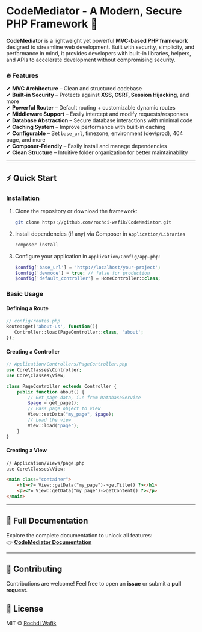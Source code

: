 # CodeMediator - A Modern, Secure PHP Framework 🚀

**CodeMediator** is a lightweight yet powerful **MVC-based PHP framework** designed to streamline web development. Built with security, simplicity, and performance in mind, it provides developers with built-in libraries, helpers, and APIs to accelerate development without compromising security.

### 🔥 Features
✔ **MVC Architecture** – Clean and structured codebase  
✔ **Built-in Security** – Protects against **XSS, CSRF, Session Hijacking**, and more  
✔ **Powerful Router** – Default routing + customizable dynamic routes  
✔ **Middleware Support** – Easily intercept and modify requests/responses  
✔ **Database Abstraction** – Secure database interactions with minimal code  
✔ **Caching System** – Improve performance with built-in caching  
✔ **Configurable** – Set `base_url`, timezone, environment (dev/prod), 404 page, and more  
✔ **Composer-Friendly** – Easily install and manage dependencies  
✔ **Clean Structure** – Intuitive folder organization for better maintainability  

---

## ⚡ Quick Start

### Installation
1. Clone the repository or download the framework:
   ```sh
   git clone https://github.com/rochdi-wafik/CodeMediator.git
   ```
2. Install dependencies (if any) via Composer in `Application/Libraries`
   ```sh
   composer install
   ```
3. Configure your application in `Application/Config/app.php`:
   ```php
   $config['base_url'] = 'http://localhost/your-project';
   $config['devmode'] = true; // false for production
   $config['default_controller'] = HomeController::class;
   ```

### Basic Usage
#### Defining a Route
```php
// config/routes.php
Route::get('about-us', function(){
   Controller::load(PageController::class, 'about';
});
```

#### Creating a Controller
```php
// Application/Controllers/PageController.php
use Core\Classes\Controller;
use Core\Classes\View;

class PageController extends Controller {
    public function about() {
        // Get page data, i.e from DatabaseService
        $page = get_page();
        // Pass page object to view
        View::setData("my_page", $page);
        // Load the view
        View::load('page');
    }
}
```

#### Creating a View
```html
// Application/Views/page.php
use Core\Classes\View;

<main class="container">
    <h1><?= View::getData("my_page")->getTitle() ?></h1>
    <p><?= View::getData("my_page")->getContent() ?></p>
</main>
```


---

## 📖 Full Documentation
Explore the complete documentation to unlock all features:  
👉 **[CodeMediator Documentation](https://github.com/CodeMediator/Documentation)**  

---

## 🤝 Contributing
Contributions are welcome! Feel free to open an **issue** or submit a **pull request**.

## 📜 License
MIT © [Rochdi Wafik](https://github.com/rochdi-wafik)
